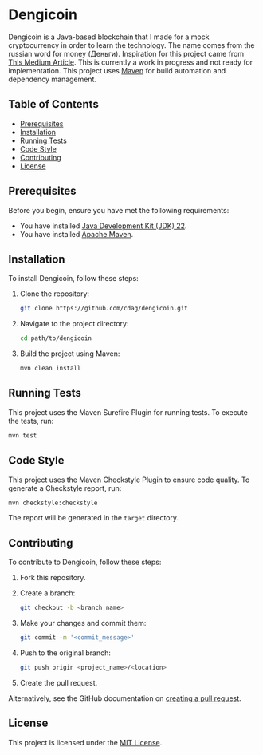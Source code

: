 # Dengicoin

Dengicoin is a Java-based blockchain that I made for a mock cryptocurrency in order to learn the technology. The name comes from the russian word for money (Деньги).
Inspiration for this project came from [This Medium Article](https://medium.com/programmers-blockchain/create-simple-blockchain-java-tutorial-from-scratch-6eeed3cb03fa). This is currently a work in progress and not ready for implementation.
 This project uses [Maven](https://maven.apache.org/) for build automation and dependency management.

## Table of Contents

- [Prerequisites](#prerequisites)
- [Installation](#installation)
- [Running Tests](#running-tests)
- [Code Style](#code-style)
- [Contributing](#contributing)
- [License](#license)

## Prerequisites

Before you begin, ensure you have met the following requirements:

- You have installed [Java Development Kit (JDK) 22](https://www.oracle.com/java/technologies/javase-jdk22-downloads.html).
- You have installed [Apache Maven](https://maven.apache.org/install.html).

## Installation

To install Dengicoin, follow these steps:

1. Clone the repository:

    ```bash
    git clone https://github.com/cdag/dengicoin.git
    ```

2. Navigate to the project directory:

    ```bash
    cd path/to/dengicoin
    ```

3. Build the project using Maven:

    ```bash
    mvn clean install
    ```

## Running Tests

This project uses the Maven Surefire Plugin for running tests. To execute the tests, run:

```bash
mvn test
```

## Code Style

This project uses the Maven Checkstyle Plugin to ensure code quality. To generate a Checkstyle report, run:

```bash
mvn checkstyle:checkstyle
```

The report will be generated in the `target` directory.

## Contributing

To contribute to Dengicoin, follow these steps:

1. Fork this repository.
2. Create a branch:

    ```bash
    git checkout -b <branch_name>
    ```

3. Make your changes and commit them:

    ```bash
    git commit -m '<commit_message>'
    ```

4. Push to the original branch:

    ```bash
    git push origin <project_name>/<location>
    ```

5. Create the pull request.

Alternatively, see the GitHub documentation on [creating a pull request](https://help.github.com/articles/creating-a-pull-request/).

## License

This project is licensed under the [MIT License](LICENSE).

